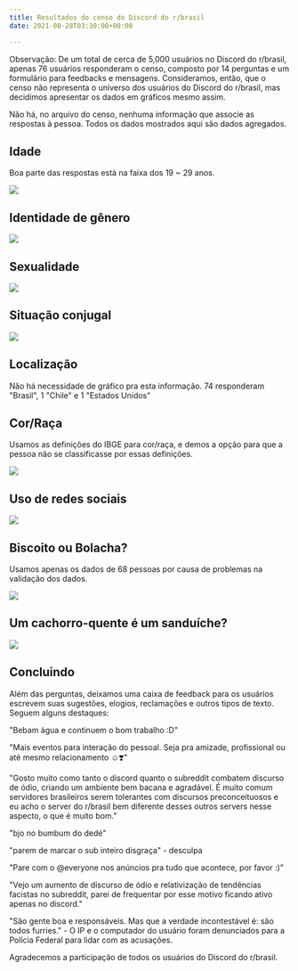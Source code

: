 ```yaml
---
title: Resultados do censo do Discord do r/brasil
date: 2021-08-28T03:30:00+00:00

---
```

Observação: De um total de cerca de 5,000 usuários no Discord do r/brasil, apenas 76 usuários responderam o censo, composto por 14 perguntas e um formulário para feedbacks e mensagens. Consideramos, então, que o censo não representa o universo dos usuários do Discord do r/brasil, mas decidimos apresentar os dados em gráficos mesmo assim.

Não há, no arquivo do censo, nenhuma informação que associe as respostas à pessoa. Todos os dados mostrados aqui são dados agregados.

<!--more-->

## Idade

Boa parte das respostas está na faixa dos 19 \~ 29 anos.

![](/uploads/1-idade.PNG)

## Identidade de gênero

![](/uploads/2-genero.PNG)

## Sexualidade

![](/uploads/3-sexualidade.PNG)

## Situação conjugal

![](/uploads/4-situacao-conjugal.PNG)

## Localização

Não há necessidade de gráfico pra esta informação. 74 responderam "Brasil", 1 "Chile" e 1 "Estados Unidos"

## Cor/Raça

Usamos as definições do IBGE para cor/raça, e demos a opção para que a pessoa não se classificasse por essas definições.

![](/uploads/5-cor-ou-raca.PNG)

## Uso de redes sociais

![](/uploads/6-redes-sociais.PNG)

## Biscoito ou Bolacha?

Usamos apenas os dados de 68 pessoas por causa de problemas na validação dos dados.

![](/uploads/7-biscoito-ou-bolacha.PNG)

## Um cachorro-quente é um sanduíche?

![](/uploads/8-cachorro-quente.PNG)

## Concluindo

Além das perguntas, deixamos uma caixa de feedback para os usuários escrevem suas sugestões, elogios, reclamações e outros tipos de texto. Seguem alguns destaques:

"Bebam água e continuem o bom trabalho :D"

"Mais eventos para interação do pessoal. Seja pra amizade, profissional ou até mesmo relacionamento ☺️❣️"

"Gosto muito como tanto o discord quanto o subreddit combatem discurso de ódio, criando um ambiente bem bacana e agradável. É muito comum servidores brasileiros serem tolerantes com discursos preconceituosos e eu acho o server do r/brasil bem diferente desses outros servers nesse aspecto, o que é muito bom."

"bjo no bumbum do dedé"

"parem de marcar o sub inteiro disgraça" - desculpa

"Pare com o @everyone nos anúncios pra tudo que acontece, por favor :)"

"Vejo um aumento de discurso de ódio e relativização de tendências facistas no subreddit, parei de frequentar por esse motivo ficando ativo apenas no discord."

"São gente boa e responsáveis. Mas que a verdade incontestável é: são todos furries." - O IP e o computador do usuário foram denunciados para a Polícia Federal para lidar com as acusações.

Agradecemos a participação de todos os usuários do Discord do r/brasil.